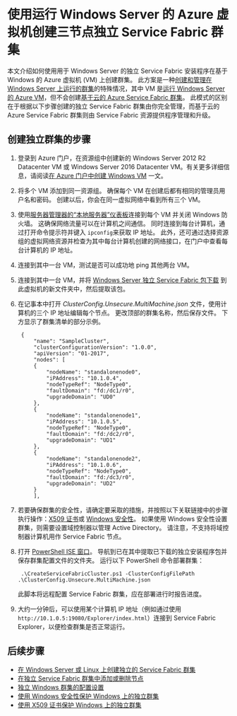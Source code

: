 <properties
    pageTitle="使用运行 Windows 的 Azure VM 创建独立群集 | Azure"
    description="了解如何创建和管理运行 Windows Server 的 Azure 虚拟机上的 Azure Service Fabric 群集。"
    services="service-fabric"
    documentationcenter=".net"
    author="rwike77"
    manager="timlt"
    editor="" />
<tags
    ms.assetid="7eeb40d2-fb22-4a77-80ca-f1b46b22edbc"
    ms.service="service-fabric"
    ms.devlang="dotnet"
    ms.topic="article"
    ms.tgt_pltfrm="NA"
    ms.workload="NA"
    ms.date="03/24/2017"
    wacn.date="05/15/2017"
    ms.author="ryanwi;chackdan"
    ms.translationtype="Human Translation"
    ms.sourcegitcommit="457fc748a9a2d66d7a2906b988e127b09ee11e18"
    ms.openlocfilehash="0b59fc74b8ea29f7b6d9d487e541a11f4c08fbce"
    ms.contentlocale="zh-cn"
    ms.lasthandoff="05/05/2017" />

# <a name="create-a-three-node-standalone-service-fabric-cluster-with-azure-virtual-machines-running-windows-server"></a>使用运行 Windows Server 的 Azure 虚拟机创建三节点独立 Service Fabric 群集
本文介绍如何使用用于 Windows Server 的独立 Service Fabric 安装程序在基于 Windows 的 Azure 虚拟机 (VM) 上创建群集。 此方案是一种[创建和管理在 Windows Server 上运行的群集](/documentation/articles/service-fabric-cluster-creation-for-windows-server/)的特殊情况，其中 VM 是[运行 Windows Server 的 Azure VM](/documentation/articles/virtual-machines-windows-hero-tutorial/)，但不会创建[基于云的 Azure Service Fabric 群集](/documentation/articles/service-fabric-cluster-creation-via-portal/)。 此模式的区别在于根据以下步骤创建的独立 Service Fabric 群集由你完全管理，而基于云的 Azure Service Fabric 群集则由 Service Fabric 资源提供程序管理和升级。

## <a name="steps-to-create-the-standalone-cluster"></a>创建独立群集的步骤
1. 登录到 Azure 门户，在资源组中创建新的 Windows Server 2012 R2 Datacenter VM 或 Windows Server 2016 Datacenter VM。有关更多详细信息，请阅读[在 Azure 门户中创建 Windows VM](/documentation/articles/virtual-machines-windows-hero-tutorial/) 一文。
2. 将多个 VM 添加到同一资源组。 确保每个 VM 在创建后都有相同的管理员用户名和密码。 创建以后，你会在同一虚拟网络中看到所有三个 VM。
3. 使用[服务器管理器的“本地服务器”仪表板](https://technet.microsoft.com/zh-cn/library/jj134147.aspx)连接到每个 VM 并关闭 Windows 防火墙。 这确保网络流量可以在计算机之间通信。 同时连接到每台计算机，通过打开命令提示符并键入 `ipconfig`来获取 IP 地址。 此外，还可通过选择资源组的虚拟网络资源并检查为其中每台计算机创建的网络接口，在门户中查看每台计算机的 IP 地址。
4. 连接到其中一台 VM，测试是否可以成功地 ping 其他两台 VM。
5. 连接到其中一台 VM，并将 [Windows Server 独立 Service Fabric 包下载](http://go.microsoft.com/fwlink/?LinkId=730690) 到此虚拟机的新文件夹中，然后提取该包。
6. 在记事本中打开 *ClusterConfig.Unsecure.MultiMachine.json* 文件，使用计算机的三个 IP 地址编辑每个节点。 更改顶部的群集名称，然后保存文件。  下方显示了群集清单的部分示例。

        {
            "name": "SampleCluster",
            "clusterConfigurationVersion": "1.0.0",
            "apiVersion": "01-2017",
            "nodes": [
            {
                "nodeName": "standalonenode0",
                "iPAddress": "10.1.0.4",
                "nodeTypeRef": "NodeType0",
                "faultDomain": "fd:/dc1/r0",
                "upgradeDomain": "UD0"
            },
            {
                "nodeName": "standalonenode1",
                "iPAddress": "10.1.0.5",
                "nodeTypeRef": "NodeType0",
                "faultDomain": "fd:/dc2/r0",
                "upgradeDomain": "UD1"
            },
            {
                "nodeName": "standalonenode2",
                "iPAddress": "10.1.0.6",
                "nodeTypeRef": "NodeType0",
                "faultDomain": "fd:/dc3/r0",
                "upgradeDomain": "UD2"
            }
            ],

7. 若要确保群集的安全性，请确定要采取的措施，并按照以下关联链接中的步骤执行操作：[X509 证书](/documentation/articles/service-fabric-windows-cluster-x509-security/)或 [Windows 安全性](/documentation/articles/service-fabric-windows-cluster-windows-security/)。 如果使用 Windows 安全性设置群集，则需要设置域控制器以管理 Active Directory。 请注意，不支持将域控制器计算机用作 Service Fabric 节点。
8. 打开 [PowerShell ISE 窗口](https://msdn.microsoft.com/zh-cn/powershell/scripting/core-powershell/ise/introducing-the-windows-powershell-ise)。 导航到已在其中提取已下载的独立安装程序包并保存群集配置文件的文件夹。 运行以下 PowerShell 命令部署群集：


    	.\CreateServiceFabricCluster.ps1 -ClusterConfigFilePath .\ClusterConfig.Unsecure.MultiMachine.json

    此脚本将远程配置 Service Fabric 群集，应在部署进行时报告进度。

9. 大约一分钟后，可以使用某个计算机 IP 地址（例如通过使用 `http://10.1.0.5:19080/Explorer/index.html`）连接到 Service Fabric Explorer，以便检查群集是否正常运行。 

## <a name="next-steps"></a>后续步骤
* [在 Windows Server 或 Linux 上创建独立的 Service Fabric 群集](/documentation/articles/service-fabric-deploy-anywhere/)
* [在独立 Service Fabric 群集中添加或删除节点](/documentation/articles/service-fabric-cluster-windows-server-add-remove-nodes/)
* [独立 Windows 群集的配置设置](/documentation/articles/service-fabric-cluster-manifest/)
* [使用 Windows 安全性保护 Windows 上的独立群集](/documentation/articles/service-fabric-windows-cluster-windows-security/)
* [使用 X509 证书保护 Windows 上的独立群集](/documentation/articles/service-fabric-windows-cluster-x509-security/)
<!--Update_Description:update steps with new sample scripts;add anchors to subtitles-->
